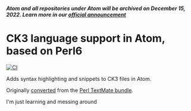##### Atom and all repositories under Atom will be archived on December 15, 2022. Learn more in our [official announcement](https://github.blog/2022-06-08-sunsetting-atom/)
 # CK3 language support in Atom, based on Perl6
[![CI](https://github.com/atom/language-perl/actions/workflows/ci.yml/badge.svg)](https://github.com/atom/language-perl/actions/workflows/ci.yml)

Adds syntax highlighting and snippets to CK3 files in Atom.

Originally [converted](http://flight-manual.atom.io/hacking-atom/sections/converting-from-textmate) from the [Perl TextMate bundle](https://github.com/textmate/perl.tmbundle).

I'm just learning and messing around
